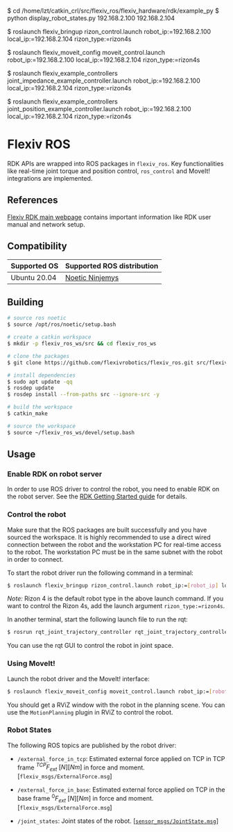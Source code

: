 $ cd /home/lzt/catkin_crl/src/flexiv_ros/flexiv_hardware/rdk/example_py
$ python display_robot_states.py  192.168.2.100 192.168.2.104 



$ roslaunch flexiv_bringup rizon_control.launch robot_ip:=192.168.2.100 local_ip:=192.168.2.104 rizon_type:=rizon4s

$ roslaunch flexiv_moveit_config moveit_control.launch robot_ip:=192.168.2.100 local_ip:=192.168.2.104 rizon_type:=rizon4s

$ roslaunch flexiv_example_controllers joint_impedance_example_controller.launch robot_ip:=192.168.2.100 local_ip:=192.168.2.104 rizon_type:=rizon4s

$ roslaunch flexiv_example_controllers joint_position_example_controller.launch robot_ip:=192.168.2.100 local_ip:=192.168.2.104 rizon_type:=rizon4s


# Flexiv ROS

RDK APIs are wrapped into ROS packages in `flexiv_ros`. Key functionalities like real-time joint torque and position control, `ros_control` and MoveIt! integrations are implemented.

## References

[Flexiv RDK main webpage](https://rdk.flexiv.com/) contains important information like RDK user manual and network setup.

## Compatibility

| **Supported OS**          | **Supported ROS distribution**                  |
|---------------------------|-------------------------------------------------|
| Ubuntu 20.04              | [Noetic Ninjemys](https://wiki.ros.org/noetic/) |

## Building

```bash
# source ros noetic
$ source /opt/ros/noetic/setup.bash

# create a catkin workspace
$ mkdir -p flexiv_ros_ws/src && cd flexiv_ros_ws

# clone the packages
$ git clone https://github.com/flexivrobotics/flexiv_ros.git src/flexiv_ros

# install dependencies
$ sudo apt update -qq
$ rosdep update
$ rosdep install --from-paths src --ignore-src -y

# build the workspace
$ catkin_make

# source the workspace
$ source ~/flexiv_ros_ws/devel/setup.bash
```

## Usage

### Enable RDK on robot server

In order to use ROS driver to control the robot, you need to enable RDK on the robot server. See the [RDK Getting Started guide](https://rdk.flexiv.com/manual/getting_started.html) for details.

### Control the robot

Make sure that the ROS packages are built successfully and you have sourced the workspace. It is highly recommended to use a direct wired connection between the robot and the workstation PC for real-time access to the robot. The workstation PC must be in the same subnet with the robot in order to connect.

To start the robot driver run the following command in a terminal:

```bash
$ roslaunch flexiv_bringup rizon_control.launch robot_ip:=[robot_ip] local_ip:=[local_ip]
```

*Note:* Rizon 4 is the default robot type in the above launch command. If you want to control the Rizon 4s, add the launch argument `rizon_type:=rizon4s`.

In another terminal, start the following launch file to run the rqt:

```bash
$ rosrun rqt_joint_trajectory_controller rqt_joint_trajectory_controller
```

You can use the rqt GUI to control the robot in joint space.

### Using MoveIt!

Launch the robot driver and the MoveIt! interface:

```bash
$ roslaunch flexiv_moveit_config moveit_control.launch robot_ip:=[robot_ip] local_ip:=[local_ip]
```

You should get a RViZ window with the robot in the planning scene. You can use the `MotionPlanning` plugin in RViZ to control the robot.

### Robot States

The following ROS topics are published by the robot driver:

- `/external_force_in_tcp`: Estimated external force applied on TCP in TCP frame $^{TCP}F_{ext}~[N][Nm]$ in force and moment. [`flexiv_msgs/ExternalForce.msg`]

- `/external_force_in_base`: Estimated external force applied on TCP in the base frame $^{0}F_{ext}~[N][Nm]$ in force and moment. [`flexiv_msgs/ExternalForce.msg`]

- `/joint_states`: Joint states of the robot. [[`sensor_msgs/JointState.msg`](https://docs.ros.org/en/noetic/api/sensor_msgs/html/msg/JointState.html)]
